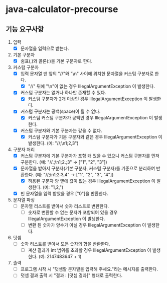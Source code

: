 # java-calculator-precourse

## 기능 요구사항

1. 입력
    - [X] 문자열을 입력으로 받는다.

2. 기본 구분자
    - [X] 쉼표(,)와 콜론(:)을 기본 구분자로 한다.

3. 커스텀 구분자
    - [X] 입력 문자열 맨 앞의 "//"와 "\n" 사이에 위치한 문자열을 커스텀 구분자로 한다.
        - [X] "//" 뒤에 "\n"이 없는 경우 IllegalArgumentException 이 발생한다.
    - [X] 커스텀 구분자는 없거나 하나만 존재할 수 있다.
        - [X] 커스텀 구분자가 2개 이상인 경우 IllegalArgumentException 이 발생한다.
    - [X] 커스텀 구분자는 공백(space)이 될 수 없다.
        - [X] 커스텀 커스텀 구분자가 공백인 경우 IllegalArgumentException 이 발생한다.
    - [X] 커스텀 구분자와 기본 구분자는 같을 수 없다.
        - [X] 커스텀 구분자가 기본 구분자와 같은 경우 IllegalArgumentException 이 발생한다. (예: "//;\n1;2,3")

4. 구분자 처리
    - [X] 커스텀 구분자에 기본 구분자가 포함 돼 있을 수 있으니 커스텀 구분자를 먼저 구분한다. (예: "//.;\n1;2.;3" → ["1", "2", "3"])
    - [X] 문자열을 받아서 구분자(기본 구분자, 커스텀 구분자)를 기준으로 분리하여 반환한다. (예: "//;\n1;2:3,4" → ["1", "2", "3", "4"])
        - [X] 허용된 구분자 양 옆에 값이 없는 경우 IllegalArgumentException 이 발생한다. (예: "1,2,")
    - [X] 빈 문자열을 입력 받았을 경우 ["0"]을 반환한다.

5. 문자열 파싱
    - [ ] 문자열 리스트를 받아서 숫자 리스트로 변환한다.
        - [ ] 숫자로 변환할 수 없는 문자가 포함되어 있을 경우 IllegalArgumentException 이 발생한다.
        - [ ] 변환 된 숫자가 양수가 아닐 경우 IllegalArgumentException 이 발생한다.

6. 덧셈
    - [ ] 숫자 리스트를 받아서 모든 숫자의 합을 반환한다.
        - [ ] 계산 결과가 int 범위를 초과할 경우 IllegalArgumentException 이 발생한다. (예: 2147483647 + 1)

7. 출력
    - [ ] 프로그램 시작 시 "덧셈할 문자열을 입력해 주세요."라는 메시지를 출력한다.
    - [ ] 덧셈 결과 출력 시 "결과 : [덧셈 결과]" 형태로 출력한다.
